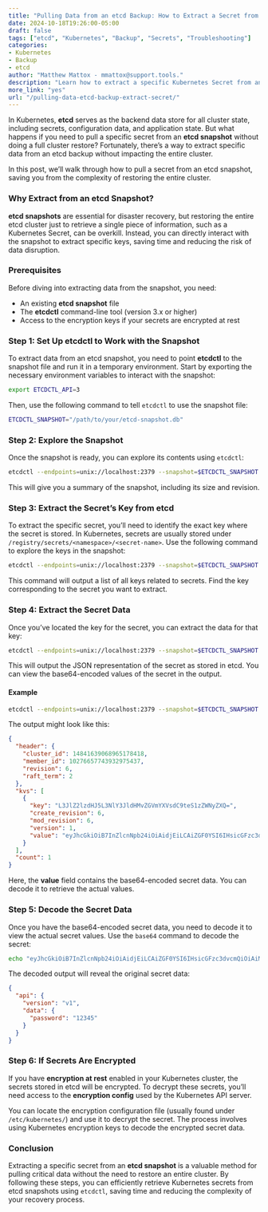 ```yaml
---
title: "Pulling Data from an etcd Backup: How to Extract a Secret from an etcd Snapshot Without Doing a Full Cluster Restore"  
date: 2024-10-18T19:26:00-05:00  
draft: false  
tags: ["etcd", "Kubernetes", "Backup", "Secrets", "Troubleshooting"]  
categories:  
- Kubernetes  
- Backup  
- etcd  
author: "Matthew Mattox - mmattox@support.tools."  
description: "Learn how to extract a specific Kubernetes Secret from an etcd snapshot without the need to restore the full cluster."  
more_link: "yes"  
url: "/pulling-data-etcd-backup-extract-secret/"  
---
```


In Kubernetes, **etcd** serves as the backend data store for all cluster state, including secrets, configuration data, and application state. But what happens if you need to pull a specific secret from an **etcd snapshot** without doing a full cluster restore? Fortunately, there’s a way to extract specific data from an etcd backup without impacting the entire cluster.

In this post, we’ll walk through how to pull a secret from an etcd snapshot, saving you from the complexity of restoring the entire cluster.

<!--more-->

### Why Extract from an etcd Snapshot?

**etcd snapshots** are essential for disaster recovery, but restoring the entire etcd cluster just to retrieve a single piece of information, such as a Kubernetes Secret, can be overkill. Instead, you can directly interact with the snapshot to extract specific keys, saving time and reducing the risk of data disruption.

### Prerequisites

Before diving into extracting data from the snapshot, you need:

- An existing **etcd snapshot** file
- The **etcdctl** command-line tool (version 3.x or higher)
- Access to the encryption keys if your secrets are encrypted at rest

### Step 1: Set Up etcdctl to Work with the Snapshot

To extract data from an etcd snapshot, you need to point **etcdctl** to the snapshot file and run it in a temporary environment. Start by exporting the necessary environment variables to interact with the snapshot:

```bash
export ETCDCTL_API=3
```

Then, use the following command to tell `etcdctl` to use the snapshot file:

```bash
ETCDCTL_SNAPSHOT="/path/to/your/etcd-snapshot.db"
```

### Step 2: Explore the Snapshot

Once the snapshot is ready, you can explore its contents using `etcdctl`:

```bash
etcdctl --endpoints=unix://localhost:2379 --snapshot=$ETCDCTL_SNAPSHOT snapshot status
```

This will give you a summary of the snapshot, including its size and revision.

### Step 3: Extract the Secret’s Key from etcd

To extract the specific secret, you’ll need to identify the exact key where the secret is stored. In Kubernetes, secrets are usually stored under `/registry/secrets/<namespace>/<secret-name>`. Use the following command to explore the keys in the snapshot:

```bash
etcdctl --endpoints=unix://localhost:2379 --snapshot=$ETCDCTL_SNAPSHOT get /registry/secrets/ --prefix --keys-only
```

This command will output a list of all keys related to secrets. Find the key corresponding to the secret you want to extract.

### Step 4: Extract the Secret Data

Once you’ve located the key for the secret, you can extract the data for that key:

```bash
etcdctl --endpoints=unix://localhost:2379 --snapshot=$ETCDCTL_SNAPSHOT get /registry/secrets/<namespace>/<secret-name> -w json
```

This will output the JSON representation of the secret as stored in etcd. You can view the base64-encoded values of the secret in the output.

#### Example

```bash
etcdctl --endpoints=unix://localhost:2379 --snapshot=$ETCDCTL_SNAPSHOT get /registry/secrets/default/my-secret -w json
```

The output might look like this:

```json
{
  "header": {
    "cluster_id": 14841639068965178418,
    "member_id": 10276657743932975437,
    "revision": 6,
    "raft_term": 2
  },
  "kvs": [
    {
      "key": "L3JlZ2lzdHJ5L3NlY3JldHMvZGVmYXVsdC9teS1zZWNyZXQ=",
      "create_revision": 6,
      "mod_revision": 6,
      "version": 1,
      "value": "eyJhcGkiOiB7InZlcnNpb24iOiAidjEiLCAiZGF0YSI6IHsicGFzc3dvcmQiOiAiMTIzNDUifX19"
    }
  ],
  "count": 1
}
```

Here, the **value** field contains the base64-encoded secret data. You can decode it to retrieve the actual values.

### Step 5: Decode the Secret Data

Once you have the base64-encoded secret data, you need to decode it to view the actual secret values. Use the `base64` command to decode the secret:

```bash
echo "eyJhcGkiOiB7InZlcnNpb24iOiAidjEiLCAiZGF0YSI6IHsicGFzc3dvcmQiOiAiMTIzNDUifX19" | base64 --decode
```

The decoded output will reveal the original secret data:

```json
{
  "api": {
    "version": "v1",
    "data": {
      "password": "12345"
    }
  }
}
```

### Step 6: If Secrets Are Encrypted

If you have **encryption at rest** enabled in your Kubernetes cluster, the secrets stored in etcd will be encrypted. To decrypt these secrets, you’ll need access to the **encryption config** used by the Kubernetes API server.

You can locate the encryption configuration file (usually found under `/etc/kubernetes/`) and use it to decrypt the secret. The process involves using Kubernetes encryption keys to decode the encrypted secret data.

### Conclusion

Extracting a specific secret from an **etcd snapshot** is a valuable method for pulling critical data without the need to restore an entire cluster. By following these steps, you can efficiently retrieve Kubernetes secrets from etcd snapshots using `etcdctl`, saving time and reducing the complexity of your recovery process.
